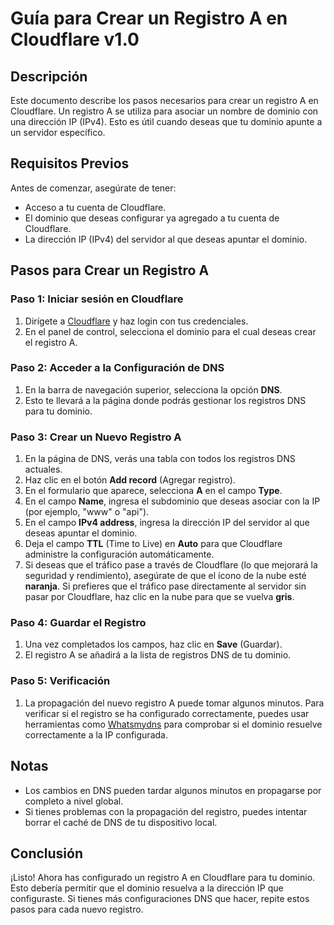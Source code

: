# Guía para Crear un Registro A en Cloudflare v1.0

## Descripción

Este documento describe los pasos necesarios para crear un registro A en Cloudflare. Un registro A se utiliza para asociar un nombre de dominio con una dirección IP (IPv4). Esto es útil cuando deseas que tu dominio apunte a un servidor específico.

## Requisitos Previos

Antes de comenzar, asegúrate de tener:

- Acceso a tu cuenta de Cloudflare.
- El dominio que deseas configurar ya agregado a tu cuenta de Cloudflare.
- La dirección IP (IPv4) del servidor al que deseas apuntar el dominio.

## Pasos para Crear un Registro A

### Paso 1: Iniciar sesión en Cloudflare

1. Dirígete a [Cloudflare](https://www.cloudflare.com/) y haz login con tus credenciales.
2. En el panel de control, selecciona el dominio para el cual deseas crear el registro A.

### Paso 2: Acceder a la Configuración de DNS

1. En la barra de navegación superior, selecciona la opción **DNS**.
2. Esto te llevará a la página donde podrás gestionar los registros DNS para tu dominio.

### Paso 3: Crear un Nuevo Registro A

1. En la página de DNS, verás una tabla con todos los registros DNS actuales. 
2. Haz clic en el botón **Add record** (Agregar registro).
3. En el formulario que aparece, selecciona **A** en el campo **Type**.
4. En el campo **Name**, ingresa el subdominio que deseas asociar con la IP (por ejemplo, "www" o "api").
5. En el campo **IPv4 address**, ingresa la dirección IP del servidor al que deseas apuntar el dominio.
6. Deja el campo **TTL** (Time to Live) en **Auto** para que Cloudflare administre la configuración automáticamente.
7. Si deseas que el tráfico pase a través de Cloudflare (lo que mejorará la seguridad y rendimiento), asegúrate de que el ícono de la nube esté **naranja**. Si prefieres que el tráfico pase directamente al servidor sin pasar por Cloudflare, haz clic en la nube para que se vuelva **gris**.

### Paso 4: Guardar el Registro

1. Una vez completados los campos, haz clic en **Save** (Guardar).
2. El registro A se añadirá a la lista de registros DNS de tu dominio.

### Paso 5: Verificación

1. La propagación del nuevo registro A puede tomar algunos minutos. Para verificar si el registro se ha configurado correctamente, puedes usar herramientas como [Whatsmydns](https://www.whatsmydns.net/) para comprobar si el dominio resuelve correctamente a la IP configurada.

## Notas

- Los cambios en DNS pueden tardar algunos minutos en propagarse por completo a nivel global.
- Si tienes problemas con la propagación del registro, puedes intentar borrar el caché de DNS de tu dispositivo local.

## Conclusión

¡Listo! Ahora has configurado un registro A en Cloudflare para tu dominio. Esto debería permitir que el dominio resuelva a la dirección IP que configuraste. Si tienes más configuraciones DNS que hacer, repite estos pasos para cada nuevo registro.

